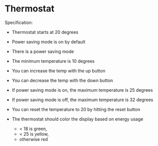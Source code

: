 Thermostat
==========

Specification:

- Thermostat starts at 20 degrees
- Power saving mode is on by default
- There is a power saving mode
- The minimum temperature is 10 degrees
- You can increase the temp with the up button
- You can decrease the temp with the down button


- If power saving mode is on, the maximum temperature is 25 degrees
- If power saving mode is off, the maximum temperature is 32 degrees
- You can reset the temperature to 20 by hitting  the reset button
- The thermostat should color the display based on energy usage
  - < 18 is green,
  - < 25 is yellow,
  - otherwise red